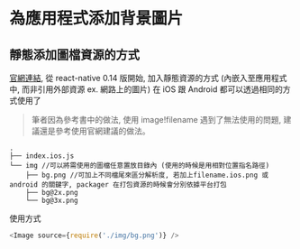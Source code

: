 # 為應用程式添加背景圖片

## 靜態添加圖檔資源的方式
[官網連結](http://facebook.github.io/react-native/docs/images.html#content), 從 react-native 0.14 版開始, 加入靜態資源的方式 (內嵌入至應用程式中, 而非引用外部資源 ex. 網路上的圖片) 在 iOS 跟 Android 都可以透過相同的方式使用了

> 筆者因為參考書中的做法, 使用 image!filename 遇到了無法使用的問題, 建議還是參考使用官網建議的做法。

```
.
├── index.ios.js
└── img //可以將需使用的圖檔任意置放目錄內 (使用的時候是用相對位置指名路徑)
    ├── bg.png //可加上不同檔尾來區分解析度, 若加上filename.ios.png 或 android 的關鍵字, packager 在打包資源的時候會分別依據平台打包
    ├── bg@2x.png
    └── bg@3x.png
```

使用方式
```javascript
<Image source={require('./img/bg.png')} />
```